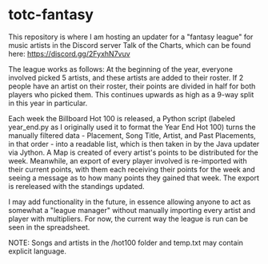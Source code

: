 # totc-fantasy

This repository is where I am hosting an updater for a "fantasy league" for music artists in the Discord server Talk of the Charts, which can be found here: https://discord.gg/2FyxhN7vuv

The league works as follows: At the beginning of the year, everyone involved picked 5 artists, and these artists are added to their roster. If 2 people have an artist on their roster, their points are divided in half for both players who picked them. This continues upwards as high as a 9-way split in this year in particular.

Each week the Billboard Hot 100 is released, a Python script (labeled year_end.py as I originally used it to format the Year End Hot 100) turns the manually filtered data - Placement, Song Title, Artist, and Past Placements, in that order - into a readable list, which is then taken in by the Java updater via Jython. A Map is created of every artist's points to be distributed for the week. Meanwhile, an export of every player involved is re-imported with their current points, with them each receiving their points for the week and seeing a message as to how many points they gained that week. The export is rereleased with the standings updated.

I may add functionality in the future, in essence allowing anyone to act as somewhat a "league manager" without manually importing every artist and player with multipliers. For now, the current way the league is run can be seen in the spreadsheet. 


NOTE: Songs and artists in the /hot100 folder and temp.txt may contain explicit language.
